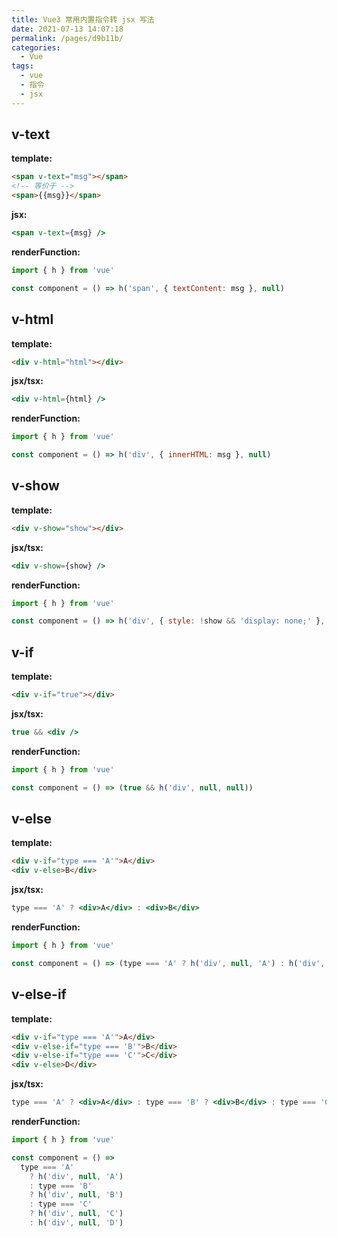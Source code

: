 ```yaml
---
title: Vue3 常用内置指令转 jsx 写法
date: 2021-07-13 14:07:18
permalink: /pages/d9b11b/
categories:
  - Vue
tags:
  - vue
  - 指令
  - jsx
---
```


## v-text

**template:**

```html
<span v-text="msg"></span>
<!-- 等价于 -->
<span>{{msg}}</span>
```

**jsx:**

```jsx
<span v-text={msg} />
```

**renderFunction:**

```jsx
import { h } from 'vue'

const component = () => h('span', { textContent: msg }, null)
```

<!-- more -->

## v-html

**template:**

```html
<div v-html="html"></div>
```

**jsx/tsx:**

```jsx
<div v-html={html} />
```

**renderFunction:**

```jsx
import { h } from 'vue'

const component = () => h('div', { innerHTML: msg }, null)
```

## v-show

**template:**

```html
<div v-show="show"></div>
```

**jsx/tsx:**

```jsx
<div v-show={show} />
```

**renderFunction:**

```jsx
import { h } from 'vue'

const component = () => h('div', { style: !show && 'display: none;' }, null)
```

## v-if

**template:**

```html
<div v-if="true"></div>
```

**jsx/tsx:**

```jsx
true && <div />
```

**renderFunction:**

```jsx
import { h } from 'vue'

const component = () => (true && h('div', null, null))
```

## v-else

**template:**

```html
<div v-if="type === 'A'">A</div>
<div v-else>B</div>
```

**jsx/tsx:**

```jsx
type === 'A' ? <div>A</div> : <div>B</div>
```

**renderFunction:**

```jsx
import { h } from 'vue'

const component = () => (type === 'A' ? h('div', null, 'A') : h('div', null, 'B'))
```

## v-else-if

**template:**

```html
<div v-if="type === 'A'">A</div>
<div v-else-if="type === 'B'">B</div>
<div v-else-if="type === 'C'">C</div>
<div v-else>D</div>
```

**jsx/tsx:**

```jsx
type === 'A' ? <div>A</div> : type === 'B' ? <div>B</div> : type === 'C' ? <div>C</div> : <div>D</div>
```

**renderFunction:**

```jsx
import { h } from 'vue'

const component = () =>
  type === 'A'
    ? h('div', null, 'A')
    : type === 'B'
    ? h('div', null, 'B')
    : type === 'C'
    ? h('div', null, 'C')
    : h('div', null, 'D')
```
